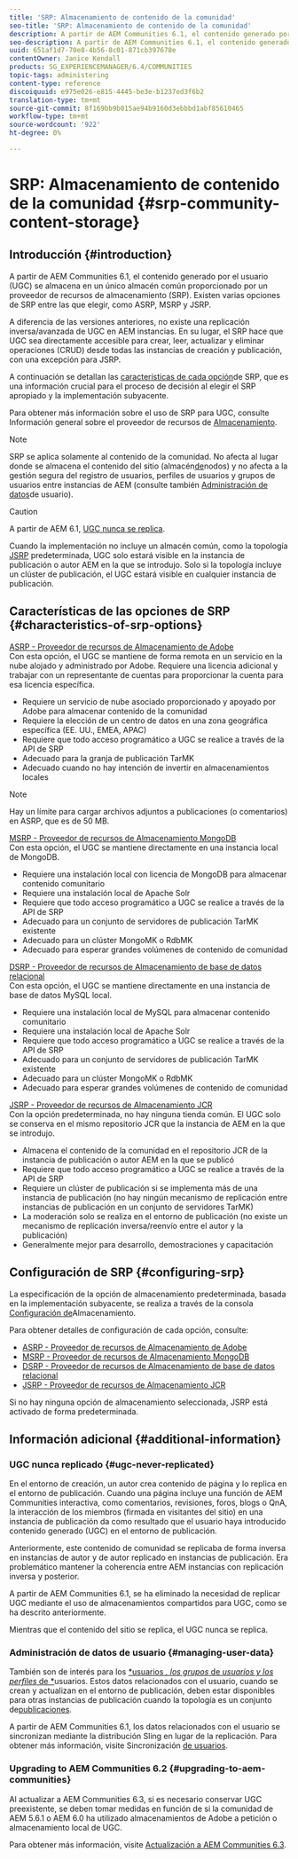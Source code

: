 ```yaml
---
title: 'SRP: Almacenamiento de contenido de la comunidad'
seo-title: 'SRP: Almacenamiento de contenido de la comunidad'
description: A partir de AEM Communities 6.1, el contenido generado por el usuario (UGC) se almacena en una única tienda común proporcionada por un proveedor de recursos de almacenamiento (SRP)
seo-description: A partir de AEM Communities 6.1, el contenido generado por el usuario (UGC) se almacena en una única tienda común proporcionada por un proveedor de recursos de almacenamiento (SRP)
uuid: 651af1d7-70e8-4b56-8c01-871cb397678e
contentOwner: Janice Kendall
products: SG_EXPERIENCEMANAGER/6.4/COMMUNITIES
topic-tags: administering
content-type: reference
discoiquuid: e975e026-e815-4445-be3e-b1237ed3f6b2
translation-type: tm+mt
source-git-commit: 8f169bb9b015ae94b9160d3ebbbd1abf85610465
workflow-type: tm+mt
source-wordcount: '922'
ht-degree: 0%

---
```



# SRP: Almacenamiento de contenido de la comunidad {#srp-community-content-storage}

## Introducción {#introduction}

A partir de AEM Communities 6.1, el contenido generado por el usuario (UGC) se almacena en un único almacén común proporcionado por un proveedor de recursos de almacenamiento (SRP). Existen varias opciones de SRP entre las que elegir, como ASRP, MSRP y JSRP.

A diferencia de las versiones anteriores, no existe una replicación inversa/avanzada de UGC en AEM instancias. En su lugar, el SRP hace que UGC sea directamente accesible para crear, leer, actualizar y eliminar operaciones (CRUD) desde todas las instancias de creación y publicación, con una excepción para JSRP.

A continuación se detallan las [características de cada opción](#characteristics-of-srp-options)de SRP, que es una información crucial para el proceso de decisión al elegir el SRP apropiado y la implementación [](topologies.md)subyacente.

Para obtener más información sobre el uso de SRP para UGC, consulte Información general sobre el proveedor de recursos de [Almacenamiento](srp.md).

>[!NOTE]
>
>SRP se aplica solamente al contenido de la comunidad. No afecta al lugar donde se almacena el contenido del sitio (almacén[de](../../help/sites-deploying/data-store-config.md)nodos) y no afecta a la gestión segura del registro de usuarios, perfiles de usuarios y grupos de usuarios entre instancias de AEM (consulte también [Administración de datos](#managing-user-data)de usuario).

>[!CAUTION]
>
>A partir de AEM 6.1, [UGC nunca se replica](#ugc-never-replicated).
>
>Cuando la implementación no incluye un almacén común, como la topología [JSRP](topologies.md#jsrp) predeterminada, UGC solo estará visible en la instancia de publicación o autor AEM en la que se introdujo. Solo si la topología incluye un clúster de publicación, el UGC estará visible en cualquier instancia de publicación.

## Características de las opciones de SRP {#characteristics-of-srp-options}

[ASRP - Proveedor de recursos de Almacenamiento de Adobe](asrp.md)\
Con esta opción, el UGC se mantiene de forma remota en un servicio en la nube alojado y administrado por Adobe. Requiere una licencia adicional y trabajar con un representante de cuentas para proporcionar la cuenta para esa licencia específica.

* Requiere un servicio de nube asociado proporcionado y apoyado por Adobe para almacenar contenido de la comunidad
* Requiere la elección de un centro de datos en una zona geográfica específica (EE. UU., EMEA, APAC)
* Requiere que todo acceso programático a UGC se realice a través de la API de SRP
* Adecuado para la granja de publicación TarMK
* Adecuado cuando no hay intención de invertir en almacenamientos locales

>[!NOTE]
>
>Hay un límite para cargar archivos adjuntos a publicaciones (o comentarios) en ASRP, que es de 50 MB.

[MSRP - Proveedor de recursos de Almacenamiento MongoDB](msrp.md)\
Con esta opción, el UGC se mantiene directamente en una instancia local de MongoDB.

* Requiere una instalación local con licencia de MongoDB para almacenar contenido comunitario
* Requiere una instalación local de Apache Solr
* Requiere que todo acceso programático a UGC se realice a través de la API de SRP
* Adecuado para un conjunto de servidores de publicación TarMK existente
* Adecuado para un clúster MongoMK o RdbMK
* Adecuado para esperar grandes volúmenes de contenido de comunidad

[DSRP - Proveedor de recursos de Almacenamiento de base de datos relacional](dsrp.md)\
Con esta opción, el UGC se mantiene directamente en una instancia de base de datos MySQL local.

* Requiere una instalación local de MySQL para almacenar contenido comunitario
* Requiere una instalación local de Apache Solr
* Requiere que todo acceso programático a UGC se realice a través de la API de SRP
* Adecuado para un conjunto de servidores de publicación TarMK existente
* Adecuado para un clúster MongoMK o RdbMK
* Adecuado para esperar grandes volúmenes de contenido de comunidad

[JSRP - Proveedor de recursos de Almacenamiento JCR](jsrp.md)\
Con la opción predeterminada, no hay ninguna tienda común. El UGC solo se conserva en el mismo repositorio JCR que la instancia de AEM en la que se introdujo.

* Almacena el contenido de la comunidad en el repositorio JCR de la instancia de publicación o autor AEM en la que se publicó
* Requiere que todo acceso programático a UGC se realice a través de la API de SRP
* Requiere un clúster de publicación si se implementa más de una instancia de publicación (no hay ningún mecanismo de replicación entre instancias de publicación en un conjunto de servidores TarMK)
* La moderación solo se realiza en el entorno de publicación (no existe un mecanismo de replicación inversa/reenvío entre el autor y la publicación)
* Generalmente mejor para desarrollo, demostraciones y capacitación

## Configuración de SRP {#configuring-srp}

La especificación de la opción de almacenamiento predeterminada, basada en la implementación subyacente, se realiza a través de la consola [Configuración de](srp-config.md)Almacenamiento.

Para obtener detalles de configuración de cada opción, consulte:

* [ASRP - Proveedor de recursos de Almacenamiento de Adobe](asrp.md)
* [MSRP - Proveedor de recursos de Almacenamiento MongoDB](msrp.md)
* [DSRP - Proveedor de recursos de Almacenamiento de base de datos relacional](dsrp.md)
* [JSRP - Proveedor de recursos de Almacenamiento JCR](jsrp.md)

Si no hay ninguna opción de almacenamiento seleccionada, JSRP está activado de forma predeterminada.

## Información adicional {#additional-information}

### UGC nunca replicado {#ugc-never-replicated}

En el entorno de creación, un autor crea contenido de página y lo replica en el entorno de publicación. Cuando una página incluye una función de AEM Communities interactiva, como comentarios, revisiones, foros, blogs o QnA, la interacción de los miembros (firmada en visitantes del sitio) en una instancia de publicación da como resultado que el usuario haya introducido contenido generado (UGC) en el entorno de publicación.

Anteriormente, este contenido de comunidad se replicaba de forma inversa en instancias de autor y de autor replicado en instancias de publicación. Era problemático mantener la coherencia entre AEM instancias con replicación inversa y posterior.

A partir de AEM Communities 6.1, se ha eliminado la necesidad de replicar UGC mediante el uso de almacenamientos compartidos para UGC, como se ha descrito anteriormente.

Mientras que el contenido del sitio se replica, el UGC nunca se replica.

### Administración de datos de usuario {#managing-user-data}

También son de interés para los [*usuarios *, los grupos* de *usuarios y los perfiles* de *](users.md)usuarios. Estos datos relacionados con el usuario, cuando se crean y actualizan en el entorno de publicación, deben estar disponibles para otras instancias de publicación cuando la topología es un conjunto de[publicaciones](../../help/sites-deploying/recommended-deploys.md#tarmk-farm).

A partir de AEM Communities 6.1, los datos relacionados con el usuario se sincronizan mediante la distribución Sling en lugar de la replicación. Para obtener más información, visite Sincronización [de usuarios](sync.md).

### Upgrading to AEM Communities 6.2 {#upgrading-to-aem-communities}

Al actualizar a AEM Communities 6.3, si es necesario conservar UGC preexistente, se deben tomar medidas en función de si la comunidad de AEM 5.6.1 o AEM 6.0 ha utilizado almacenamientos de Adobe a petición o almacenamiento local de UGC.

Para obtener más información, visite [Actualización a AEM Communities 6.3](upgrade.md).
